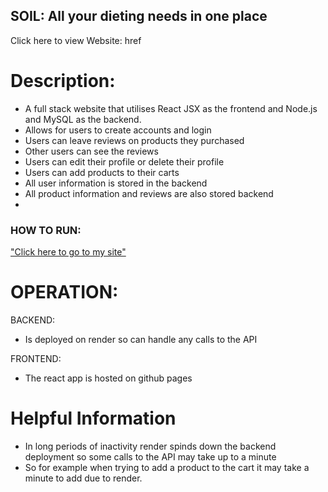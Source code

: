## SOIL: All your dieting needs in one place
Click here to view Website: href 
# Description:
 - A full stack website that utilises React JSX as the frontend and Node.js and MySQL as the backend.
 - Allows for users to create accounts and login
 - Users can leave reviews on products they purchased
 - Other users can see the reviews
 - Users can edit their profile or delete their profile
 - Users can add products to their carts
 - All user information is stored in the backend
 - All product information and reviews are also stored backend
 - 
### HOW TO RUN:
<a href = "http://WalidF123.github.io/FullStack-Site">"Click here to go to my site"</a>

# OPERATION:
BACKEND:
 - Is deployed on render so can handle any calls to the API

FRONTEND:
- The react app is hosted on github pages

# Helpful Information
- In long periods of inactivity render spinds down the backend deployment so some calls to the API may take up to a minute
 - So for example when trying to add a product to the cart it may take a minute to add due to render.


   
